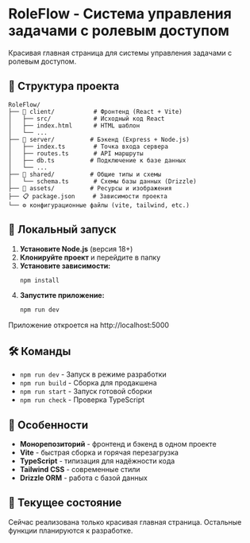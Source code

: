 # RoleFlow - Система управления задачами с ролевым доступом

Красивая главная страница для системы управления задачами с ролевым доступом.

## 📁 Структура проекта

```
RoleFlow/
├── 📱 client/           # Фронтенд (React + Vite)
│   ├── src/            # Исходный код React
│   ├── index.html      # HTML шаблон
│   └── ...
├── 🔧 server/          # Бэкенд (Express + Node.js)
│   ├── index.ts        # Точка входа сервера
│   ├── routes.ts       # API маршруты
│   ├── db.ts          # Подключение к базе данных
│   └── ...
├── 🤝 shared/          # Общие типы и схемы
│   └── schema.ts       # Схемы базы данных (Drizzle)
├── 🎨 assets/          # Ресурсы и изображения
├── 📋 package.json     # Зависимости проекта
└── ⚙️ конфигурационные файлы (vite, tailwind, etc.)
```

## 🚀 Локальный запуск

1. **Установите Node.js** (версия 18+)
2. **Клонируйте проект** и перейдите в папку
3. **Установите зависимости:**
   ```bash
   npm install
   ```
4. **Запустите приложение:**
   ```bash
   npm run dev
   ```

Приложение откроется на http://localhost:5000

## 🛠️ Команды

- `npm run dev` - Запуск в режиме разработки
- `npm run build` - Сборка для продакшена  
- `npm run start` - Запуск готовой сборки
- `npm run check` - Проверка TypeScript

## 🎯 Особенности

- **Монорепозиторий** - фронтенд и бэкенд в одном проекте
- **Vite** - быстрая сборка и горячая перезагрузка
- **TypeScript** - типизация для надёжности кода
- **Tailwind CSS** - современные стили
- **Drizzle ORM** - работа с базой данных

## 📄 Текущее состояние

Сейчас реализована только красивая главная страница. Остальные функции планируются к разработке.